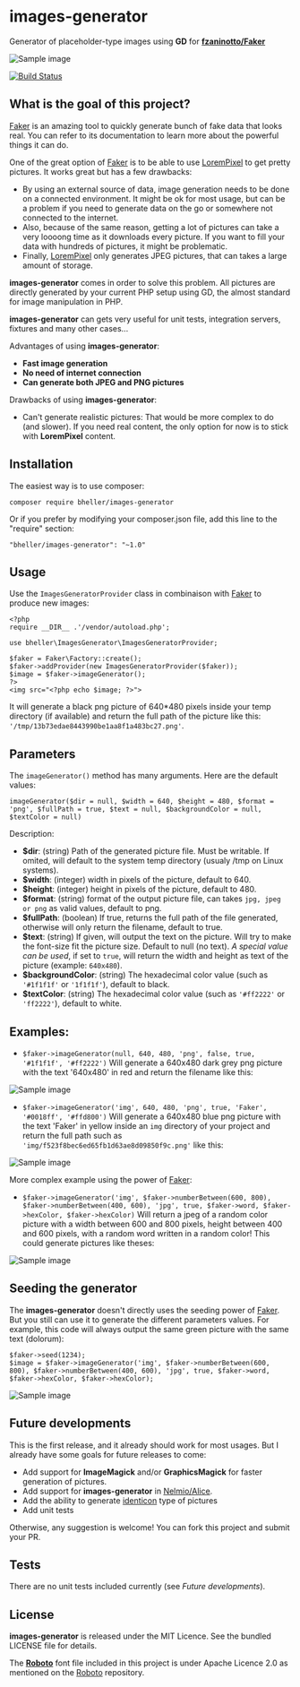 # images-generator

Generator of placeholder-type images using **GD** for **[fzaninotto/Faker](https://github.com/fzaninotto/Faker)**

![Sample image](https://cloud.githubusercontent.com/assets/3966713/10469009/a205715e-7202-11e5-8603-cdcf2191c5e1.png)

[![Build Status](https://travis-ci.org/bruceheller/images-generator.svg?branch=master)](https://travis-ci.org/bruceheller/images-generator)

## What is the goal of this project?

[Faker](https://github.com/fzaninotto/Faker) is an amazing tool to quickly generate bunch of fake data that looks real. You can refer to its documentation to learn more about the powerful things it can do.

One of the great option of [Faker](https://github.com/fzaninotto/Faker) is to be able to use [LoremPixel](http://lorempixel.com/) to get pretty pictures. It works great but has a few drawbacks:

 - By using an external source of data, image generation needs to be done on a connected environment. It might be ok for most usage, but can be a problem if you need to generate data on the go or somewhere not connected to the internet.
 - Also, because of the same reason, getting a lot of pictures can take a very loooong time as it downloads every picture. If you want to fill your data with hundreds of pictures, it might be problematic.
 - Finally, [LoremPixel](http://lorempixel.com/) only generates JPEG pictures, that can takes a large amount of storage.

**images-generator** comes in order to solve this problem. All pictures are directly generated by your current PHP setup using GD,  the almost standard for image manipulation in PHP.

**images-generator** can gets very useful for unit tests, integration servers, fixtures and many other cases...

Advantages of using **images-generator**:

 - **Fast image generation**
 - **No need of internet connection**
 - **Can generate both JPEG and PNG pictures**

Drawbacks of using **images-generator**:

 - Can't generate realistic pictures: That would be more complex to do (and slower). If you need real content, the only option for now is to stick with **LoremPixel** content.

## Installation

The easiest way is to use composer:

    composer require bheller/images-generator

Or if you prefer by modifying your composer.json file, add this line to the "require" section:

    "bheller/images-generator": "~1.0"

## Usage

Use the `ImagesGeneratorProvider` class in combinaison with [Faker](https://github.com/fzaninotto/Faker) to produce new images:

    <?php
    require __DIR__ .'/vendor/autoload.php';
    
    use bheller\ImagesGenerator\ImagesGeneratorProvider;

    $faker = Faker\Factory::create();
    $faker->addProvider(new ImagesGeneratorProvider($faker));
    $image = $faker->imageGenerator();
    ?>
    <img src="<?php echo $image; ?>">
It will generate a black png picture of 640*480 pixels inside your temp directory (if available) and return the full path of the picture like this: `'/tmp/13b73edae8443990be1aa8f1a483bc27.png'`.

## Parameters

The `imageGenerator()` method has many arguments. Here are the default values:

    imageGenerator($dir = null, $width = 640, $height = 480, $format = 'png', $fullPath = true, $text = null, $backgroundColor = null, $textColor = null)

Description:

 - **$dir**: (string) Path of the generated picture file. Must be writable. If omited, will default to the system temp directory (usualy /tmp on Linux systems).
 - **$width**: (integer) width in pixels of the picture, default to 640.
 - **$height**: (integer) height in pixels of the picture, default to 480.
 - **$format**: (string) format of the output picture file, can takes `jpg, jpeg or png` as valid values, default to png.
 - **$fullPath**: (boolean) If true, returns the full path of the file generated, otherwise will only return the filename, default to true.
 - **$text**: (string) If given, will output the text on the picture. Will try to make the font-size fit the picture size. Default to null (no text). *A special value can be used*, if set to `true`, will return the width and height as text of the picture (example: `640x480`).
 - **$backgroundColor**: (string) The hexadecimal color value (such as `'#1f1f1f'` or `'1f1f1f'`), default to black.
 - **$textColor**: (string) The hexadecimal color value (such as `'#ff2222'` or `'ff2222'`), default to white.

## Examples:

 - `$faker->imageGenerator(null, 640, 480, 'png', false, true, '#1f1f1f', '#ff2222')`
Will generate a 640x480 dark grey png picture with the text '640x480' in red and return the filename like this:

![Sample image](https://cloud.githubusercontent.com/assets/3966713/10468673/9a8dfe70-7200-11e5-814d-b82c852f520d.png)
 - `$faker->imageGenerator('img', 640, 480, 'png', true, 'Faker', '#0018ff', '#ffd800')`
Will generate a 640x480 blue png picture with the text 'Faker' in yellow inside an `img` directory of your project and return the full path such as `'img/f523f8bec6ed65fb1d63ae8d09850f9c.png'` like this:

![Sample image](https://cloud.githubusercontent.com/assets/3966713/10468752/12c05ce4-7201-11e5-8829-e58bb16e4262.png)

More complex example using the power of [Faker](https://github.com/fzaninotto/Faker):

 - `$faker->imageGenerator('img', $faker->numberBetween(600, 800), $faker->numberBetween(400, 600), 'jpg', true, $faker->word, $faker->hexColor, $faker->hexColor)`
Will return a jpeg of a random color picture with a width between 600 and 800 pixels, height between 400 and 600 pixels, with a random word written in a random color! This could generate pictures like theses:

![Sample image](https://cloud.githubusercontent.com/assets/3966713/10468916/143a28ec-7202-11e5-8afd-95a6b80096ac.png)

## Seeding the generator

The **images-generator** doesn't directly uses the seeding power of [Faker](https://github.com/fzaninotto/Faker). But you still can use it to generate the different parameters values. For example, this code will always output the same green picture with the same text (dolorum):

    $faker->seed(1234);
    $image = $faker->imageGenerator('img', $faker->numberBetween(600, 800), $faker->numberBetween(400, 600), 'jpg', true, $faker->word, $faker->hexColor, $faker->hexColor);

![Sample image](https://cloud.githubusercontent.com/assets/3966713/10468926/34711e2c-7202-11e5-9583-cd125a2ec9bf.png)

## Future developments

This is the first release, and it already should work for most usages. But I already have some goals for future releases to come:

 - Add support for **ImageMagick** and/or **GraphicsMagick** for faster generation of pictures.
 - Add support for **images-generator** in [Nelmio/Alice](https://github.com/nelmio/alice).
 - Add the ability to generate [identicon](https://en.wikipedia.org/wiki/Identicon) type of pictures
 - Add unit tests

Otherwise, any suggestion is welcome! You can fork this project and submit your PR.

## Tests

There are no unit tests included currently (see *Future developments*).

## License

**images-generator** is released under the MIT Licence. See the bundled LICENSE file for details.

The **[Roboto](https://github.com/google/roboto)** font file included in this project is under Apache Licence 2.0 as mentioned on the [Roboto](https://github.com/google/roboto) repository.